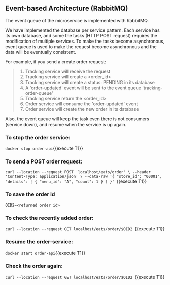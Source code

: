 ## Event-based Architecture (RabbitMQ)
The event queue of the microservice is implemented with RabbitMQ. 

We have implemented the database per service pattern. Each service has its own database, and some the tasks (HTTP POST request) requires the modification of multiple services. To make the tasks become asynchronous, event queue is used to make the request become asynchronous and the data will be eventually consistent.

For example, if you send a create order request:
> 1. Tracking service will receive the request
> 2. Tracking service will create a <order_id>
> 3. Tracking service will create a status: PENDING in its database
> 4. A 'order-updated' event will be sent to the event queue 'tracking-order-queue'
> 5. Tracking service return the <order_id>
> 6. Order service will consume the 'order-updated' event
> 7. Order service will create the new order in its database

Also, the event queue will keep the task even there is not consumers (service down), and resume when the service is up again.

### To stop the order service: 
`docker stop order-api`{{execute T1}}

### To send a POST order request:
`curl --location --request POST 'localhost/eats/order' \
  --header 'Content-Type: application/json' \
  --data-raw '{
      "store_id": "00001",
      "details": [
          {
              "menu_id": "A",
              "count": 1
          }
      ]
  }'
`{{execute T1}}

### To save the order id
`OID2=<returned order id>`


### To check the recently added order:
`curl --location --request GET localhost/eats/order/$OID2
`{{execute T1}}

### Resume the order-service:
`docker start order-api`{{execute T1}}

### Check the order again:
`curl --location --request GET localhost/eats/order/$OID2
`{{execute T1}}